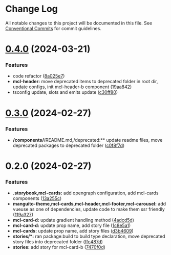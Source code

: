 # Change Log

All notable changes to this project will be documented in this file.
See [Conventional Commits](https://conventionalcommits.org) for commit guidelines.

# [0.4.0](https://github.com/bobbykim89/manguito-component-library/compare/@bobbykim/mcl-cards@0.3.0...@bobbykim/mcl-cards@0.4.0) (2024-03-21)


### Features

* code refactor ([8a025e7](https://github.com/bobbykim89/manguito-component-library/commit/8a025e7cf870ff3dd0cb35878a08793e99ec5cef))
* **mcl-header:** move deprecated items to deprecated folder in root dir, update configs, init mcl-header-b component ([19aa842](https://github.com/bobbykim89/manguito-component-library/commit/19aa842faa7f1594f7be030b97d5093014efe7cb))
* tsconfig update, slots and emits update ([c30ff80](https://github.com/bobbykim89/manguito-component-library/commit/c30ff804c961d205ac097e20cd51285a15ca8966))





# [0.3.0](https://github.com/bobbykim89/manguito-component-library/compare/@bobbykim/mcl-cards@0.2.0...@bobbykim/mcl-cards@0.3.0) (2024-02-27)


### Features

* **/components/**/README.md,/deprecated:** update readme files, move deprecated packages to deprecated folder ([c0f8f7d](https://github.com/bobbykim89/manguito-component-library/commit/c0f8f7df158b8fcd99b4e3d191e02e3c8a9c144d))





# 0.2.0 (2024-02-27)


### Features

* **.storybook,mcl-cards:** add opengraph configuration, add mcl-cards components ([13a255c](https://github.com/bobbykim89/manguito-component-library/commit/13a255c26048ccc56ed837ebac0281ee23aaa03e))
* **manguito-theme,mcl-cards,mcl-header,mcl-footer,mcl-carousel:** add vueuse as one of dependencies, update code to make them ssr friendly ([119a327](https://github.com/bobbykim89/manguito-component-library/commit/119a327adf1ca9866e6ac063bce5acd4790db612))
* **mcl-card-d:** update gradient handling method ([4adcd5d](https://github.com/bobbykim89/manguito-component-library/commit/4adcd5d8522a761485ff09e3334ed3cd2bb50ac1))
* **mcl-card-d:** update prop name, add story file ([1c8e5a1](https://github.com/bobbykim89/manguito-component-library/commit/1c8e5a1fde09070e5366155b0d899cbc5d5348a4))
* **mcl-cards:** update prop name, add story files ([d3b4609](https://github.com/bobbykim89/manguito-component-library/commit/d3b460968bfd4cb8213e29b16da8f615477e4487))
* **stories/*:** ran package:build to build type declaration, move deprecated story files into deprecated folder ([ffc487d](https://github.com/bobbykim89/manguito-component-library/commit/ffc487dbcc093be7a3ccfeae98c5e10e8372a0e3))
* **stories:** add story for mcl-card-b ([7470f0d](https://github.com/bobbykim89/manguito-component-library/commit/7470f0ddee5b3ba3c9f5c37e52bd37f6a1a75202))
